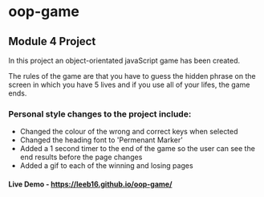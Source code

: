# oop-game
## Module 4 Project

In this project an object-orientated javaScript game has been created.

The rules of the game are that you have to guess the hidden phrase on the screen in which you have 5 lives and if you use all of your lifes, the game ends.

### Personal style changes to the project include:
 * Changed the colour of the wrong and correct keys when selected
 * Changed the heading font to 'Permenant Marker'
 * Added a 1 second timer to the end of the game so the user can see the end results before the page changes
 * Added a gif to each of the winning and losing pages

#### Live Demo - https://leeb16.github.io/oop-game/
